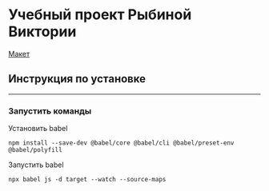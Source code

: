 # Учебный проект Рыбиной Виктории

[Макет](https://www.figma.com/file/FYLvsMoD4Z2o2d7EOOw112/%D0%9B%D0%B5%D0%BD%D0%B4%D0%B8%D0%BD%D0%B3-stc-%D0%BA%D0%B8%D0%BD%D0%BE%D1%82%D0%B5%D0%B0%D1%82%D1%80?node-id=0%3A1)

## Инструкция по установке
--------------------
### Запустить команды
Установить babel

```shell
npm install --save-dev @babel/core @babel/cli @babel/preset-env @babel/polyfill
```
Запустить babel

```shell
npx babel js -d target --watch --source-maps
```